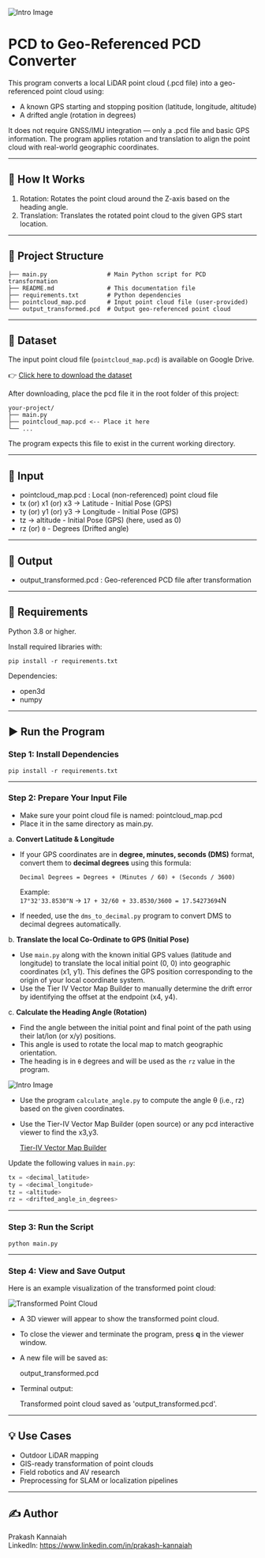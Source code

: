 ![Intro Image](images/pcd_image.png)

# PCD to Geo-Referenced PCD Converter

This program converts a local LiDAR point cloud (.pcd file) into a geo-referenced point cloud using:

- A known GPS starting and stopping position (latitude, longitude, altitude)
- A drifted angle (rotation in degrees)

It does not require GNSS/IMU integration — only a .pcd file and basic GPS information. The program applies rotation and translation to align the point cloud with real-world geographic coordinates.

---

## 🧭 How It Works

1. Rotation: Rotates the point cloud around the Z-axis based on the heading angle.
2. Translation: Translates the rotated point cloud to the given GPS start location.

---

## 📁 Project Structure

```
├── main.py                 # Main Python script for PCD transformation
├── README.md               # This documentation file
├── requirements.txt        # Python dependencies
├── pointcloud_map.pcd      # Input point cloud file (user-provided)
└── output_transformed.pcd  # Output geo-referenced point cloud
```

---

## 📂 Dataset

The input point cloud file (`pointcloud_map.pcd`) is available on Google Drive.

👉 [Click here to download the dataset](https://drive.google.com/drive/folders/1tbdMGSBHHX3wy8MN74vPKHXFNwjxcOey?usp=sharing)

After downloading, place the pcd file it in the root folder of this project:

```
your-project/
├── main.py
├── pointcloud_map.pcd <-- Place it here
└── ...
```

The program expects this file to exist in the current working directory.

---

## 📂 Input

- pointcloud_map.pcd : Local (non-referenced) point cloud file
- tx (or) x1 (or) x3 -> Latitude - Initial Pose (GPS)
- ty (or) y1 (or) y3 -> Longitude - Initial Pose (GPS)
- tz -> altitude - Initial Pose (GPS) (here, used as 0)
- rz (or) `0` - Degrees (Drifted angle)

---

## 📄 Output

- output_transformed.pcd : Geo-referenced PCD file after transformation

---

## 🔧 Requirements

Python 3.8 or higher.

Install required libraries with:

```
pip install -r requirements.txt
```

Dependencies:
- open3d
- numpy

---

## ▶️ Run the Program

### Step 1: Install Dependencies

```
pip install -r requirements.txt
```

---

### Step 2: Prepare Your Input File

- Make sure your point cloud file is named:
  pointcloud_map.pcd
- Place it in the same directory as main.py.

a. **Convert Latitude & Longitude**

- If your GPS coordinates are in **degree, minutes, seconds (DMS)** format, convert them to **decimal degrees** using this formula:

  ```
  Decimal Degrees = Degrees + (Minutes / 60) + (Seconds / 3600)
  ```

  Example:  
  `17°32'33.8530"N` → `17 + 32/60 + 33.8530/3600 = 17.54273694`N

- If needed, use the  `dms_to_decimal.py` program to convert DMS to decimal degrees automatically.

b. **Translate the local Co-Ordinate to GPS (Initial Pose)**

- Use `main.py` along with the known initial GPS values (latitude and longitude) to translate the local initial point (0, 0) into geographic coordinates (x1, y1). This defines the GPS position corresponding to the origin of your local coordinate system.
- Use the Tier IV Vector Map Builder to manually determine the drift error by identifying the offset at the endpoint (x4, y4).
  
c. **Calculate the Heading Angle (Rotation)**

- Find the angle between the initial point and final point of the path using their lat/lon (or x/y) positions.
- This angle is used to rotate the local map to match geographic orientation.
- The heading is in `θ` degrees and will be used as the `rz` value in the program.

![Intro Image](images/angle_calculation.png)

- Use the program  `calculate_angle.py` to compute the angle θ (i.e., rz) based on the given coordinates.
- Use the Tier-IV Vector Map Builder (open source) or any pcd interactive viewer to find the x3,y3.

  [Tier-IV Vector Map Builder](https://tools.tier4.jp/vector_map_builder_ll2/)

Update the following values in `main.py`:

```python
tx = <decimal_latitude>
ty = <decimal_longitude>
tz = <altitude>
rz = <drifted_angle_in_degrees>
```
---

### Step 3: Run the Script

```
python main.py
```

---

### Step 4: View and Save Output

Here is an example visualization of the transformed point cloud:

![Transformed Point Cloud](images/o3d_visualizer.png)

- A 3D viewer will appear to show the transformed point cloud.
- To close the viewer and terminate the program, press **q** in the viewer window.
- A new file will be saved as:

  output_transformed.pcd

- Terminal output:

  Transformed point cloud saved as 'output_transformed.pcd'.

---

## 💡 Use Cases

- Outdoor LiDAR mapping
- GIS-ready transformation of point clouds
- Field robotics and AV research
- Preprocessing for SLAM or localization pipelines

---

## ✍️ Author

Prakash Kannaiah  
LinkedIn: https://www.linkedin.com/in/prakash-kannaiah

